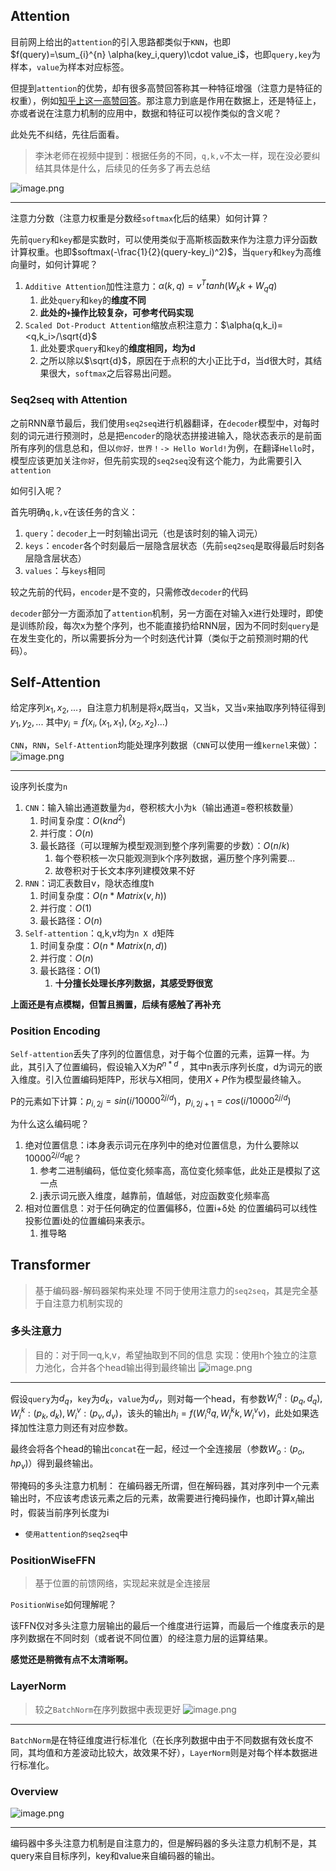 ## Attention
目前网上给出的`attention`的引入思路都类似于`KNN`，也即$f(query)=\sum_{i}^{n} \alpha(key_i,query)\cdot value_i$，也即`query,key`为样本，`value`为样本对应标签。

但提到`attention`的优势，却有很多高赞回答称其一种特征增强（注意力是特征的权重），例如[知乎上这一高赞回答](https://www.zhihu.com/question/316736401/answer/2290050996)。那注意力到底是作用在数据上，还是特征上，亦或者说在注意力机制的应用中，数据和特征可以视作类似的含义呢？

此处先不纠结，先往后面看。
> 李沐老师在视频中提到：根据任务的不同，`q,k,v`不太一样，现在没必要纠结其具体是什么，后续见的任务多了再去总结

![image.png](https://raw.githubusercontent.com/yzh-2002/img-hosting/main/notes/202410121846779.png)

---
注意力分数（注意力权重是分数经`softmax`化后的结果）如何计算？

先前`query`和`key`都是实数时，可以使用类似于高斯核函数来作为注意力评分函数计算权重。也即$softmax(-\frac{1}{2}(query-key_i)^2)$，当`query`和`key`为高维向量时，如何计算呢？
1. `Additive Attention`加性注意力：$\alpha(k,q)=v^T tanh(W_k k+W_q q)$
	1. 此处`query`和`key`的**维度不同**
	2. **此处的`+`操作比较复杂，可参考代码实现**
2. `Scaled Dot-Product Attention`缩放点积注意力：$\alpha(q,k_i)=<q,k_i>/\sqrt{d}$
	1. 此处要求`query`和`key`的**维度相同，均为d**
	2. 之所以除以$\sqrt{d}$，原因在于点积的大小正比于d，当d很大时，其结果很大，`softmax`之后容易出问题。
### Seq2seq with Attention

之前RNN章节最后，我们使用`seq2seq`进行机器翻译，在`decoder`模型中，对每时刻的词元进行预测时，总是把`encoder`的隐状态拼接进输入，隐状态表示的是前面所有序列的信息总和，但以`你好，世界！-> Hello World!`为例，在翻译`Hello`时，模型应该更加关注`你好`，但先前实现的`seq2seq`没有这个能力，为此需要引入`attention`

如何引入呢？

首先明确`q,k,v`在该任务的含义：
1. `query`：`decoder`上一时刻输出词元（也是该时刻的输入词元）
2. `keys`：`encoder`各个时刻最后一层隐含层状态（先前`seq2seq`是取得最后时刻各层隐含层状态）
3. `values`：与`keys`相同

较之先前的代码，`encoder`是不变的，只需修改`decoder`的代码

`decoder`部分一方面添加了`attention`机制，另一方面在对输入x进行处理时，即使是训练阶段，每次x为整个序列，也不能直接扔给RNN层，因为不同时刻`query`是在发生变化的，所以需要拆分为一个时刻迭代计算（类似于之前预测时期的代码）。
## Self-Attention
给定序列$x_1,x_2,...$，自注意力机制是将$x_i$既当`q`，又当`k`，又当`v`来抽取序列特征得到$y_1,y_2,...$
其中$y_i=f(x_i,(x_1,x_1),(x_2,x_2)...)$

`CNN`，`RNN`，`Self-Attention`均能处理序列数据（`CNN`可以使用一维`kernel`来做）：
![image.png](https://raw.githubusercontent.com/yzh-2002/img-hosting/main/notes/202410142148608.png)

---
设序列长度为`n`
1. `CNN`：输入输出通道数量为`d`，卷积核大小为`k`（输出通道=卷积核数量）
	1. 时间复杂度：$O(knd^2)$
	2. 并行度：$O(n)$
	3. 最长路径（可以理解为模型观测到整个序列需要的步数）：$O(n/k)$
		1. 每个卷积核一次只能观测到k个序列数据，遍历整个序列需要...
		2. 故卷积对于长文本序列建模效果不好
2. `RNN`：词汇表数目v，隐状态维度h
	1. 时间复杂度：$O(n*Matrix(v,h))$
	2. 并行度：$O(1)$
	3. 最长路径：$O(n)$
3. `Self-attention`：q,k,v均为`n X d`矩阵
	1. 时间复杂度：$O(n* Matrix(n,d))$
	2. 并行度：$O(n)$
	3. 最长路径：$O(1)$
		1. **十分擅长处理长序列数据，其感受野很宽**


**上面还是有点模糊，但暂且搁置，后续有感触了再补充**

### Position Encoding

`Self-attention`丢失了序列的位置信息，对于每个位置的元素，运算一样。为此，其引入了位置编码，假设输入X为$R^{n*d}$ ，其中n表示序列长度，d为词元的嵌入维度。引入位置编码矩阵P，形状与X相同，使用$X+P$作为模型最终输入。

P的元素如下计算：$p_{i,2j}=sin(i/10000^{2j/d})$，$p_{i,2j+1}=cos(i/10000^{2j/d})$

为什么这么编码呢？
1. 绝对位置信息：i本身表示词元在序列中的绝对位置信息，为什么要除以$10000^{2j/d}$呢？
	1. 参考二进制编码，低位变化频率高，高位变化频率低，此处正是模拟了这一点
	2. j表示词元嵌入维度，越靠前，值越低，对应函数变化频率高
2. 相对位置信息：对于任何确定的位置偏移δ，位置i+δ处 的位置编码可以线性投影位置i处的位置编码来表示。
	1. 推导略

## Transformer
> 基于编码器-解码器架构来处理
> 不同于使用注意力的`seq2seq`，其是完全基于自注意力机制实现的

### 多头注意力
> 目的：对于同一q,k,v，希望抽取到不同的信息
> 实现：使用h个独立的注意力池化，合并各个head输出得到最终输出
![image.png](https://raw.githubusercontent.com/yzh-2002/img-hosting/main/notes/202410150956289.png)

---
假设`query`为$d_q$，`key`为$d_k$，`value`为$d_v$，则对每一个head，有参数$W_i^q:(p_q,d_q),W_i^k:(p_k,d_k),W_i^v:(p_v,d_v)$，该头的输出$h_i=f(W_i^q q,W_i^k k,W_i^v v)$，此处如果选择加性注意力则还有对应参数。

最终会将各个head的输出`concat`在一起，经过一个全连接层（参数$W_o:(p_o,hp_v)$）得到最终输出。

带掩码的多头注意力机制：
在编码器无所谓，但在解码器，其对序列中一个元素输出时，不应该考虑该元素之后的元素，故需要进行掩码操作，也即计算$x_i$输出时，假装当前序列长度为i
- `使用attention的seq2seq`中

### PositionWiseFFN
> 基于位置的前馈网络，实现起来就是全连接层

`PositionWise`如何理解呢？

该FFN仅对多头注意力层输出的最后一个维度进行运算，而最后一个维度表示的是序列数据在不同时刻（或者说不同位置）的经注意力层的运算结果。

**感觉还是稍微有点不太清晰啊。**

### LayerNorm
> 较之`BatchNorm`在序列数据中表现更好
![image.png](https://raw.githubusercontent.com/yzh-2002/img-hosting/main/notes/202410151244467.png)
---

`BatchNorm`是在特征维度进行标准化（在长序列数据中由于不同数据有效长度不同，其均值和方差波动比较大，故效果不好），`LayerNorm`则是对每个样本数据进行标准化。


### Overview
![image.png](https://raw.githubusercontent.com/yzh-2002/img-hosting/main/notes/202410151305151.png)

---
编码器中多头注意力机制是自注意力的，但是解码器的多头注意力机制不是，其query来自目标序列，key和value来自编码器的输出。



